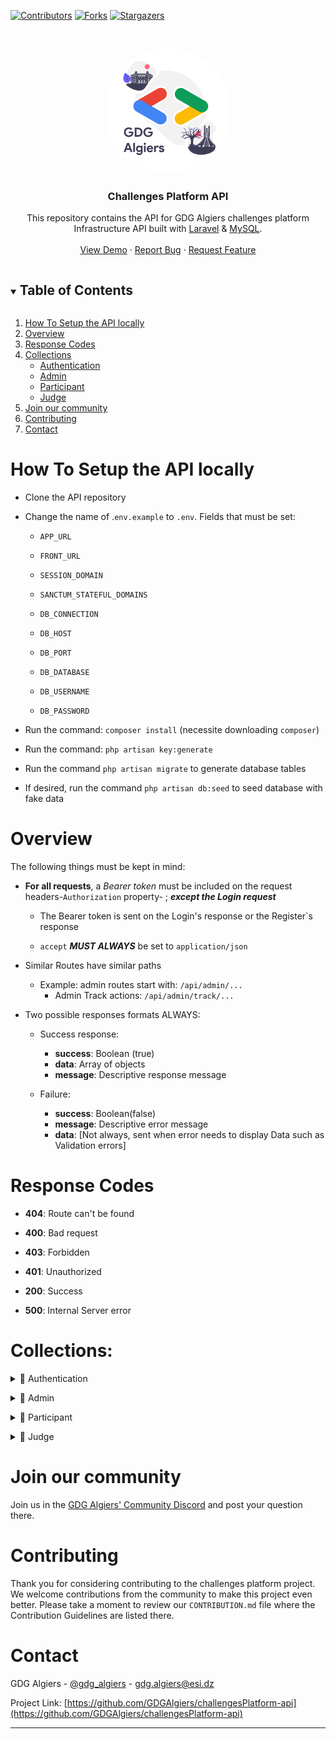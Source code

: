 [![Contributors][contributors-shield]][contributors-url]
[![Forks][forks-shield]][forks-url]
[![Stargazers][stars-shield]][stars-url]

<!-- PROJECT LOGO -->
<br />
<p align="center">
   <a href="https://github.com/GDGAlgiers/challengesPlatform-api"><img src="images/gdg.png" height="auto" width="200" style="border-radius:50%"></a>
  <h3 align="center">Challenges Platform API</h3>
  <p align="center">
This repository contains the API for GDG Algiers challenges platform Infrastructure API built with <a href="https://laravel.com/">Laravel</a> & <a href="https://www.mysql.com/">MySQL</a>.
    <br />
    <br />
    <a href="https://github.com/GDGAlgiers/challengesPlatform-api">View Demo</a>
    ·
    <a href="https://github.com/GDGAlgiers/challengesPlatform-api/issues">Report Bug</a>
    ·
    <a href="https://github.com/GDGAlgiers/challengesPlatform-api/issues">Request Feature</a>
  </p>

<!-- TABLE OF CONTENTS -->
<details open="open">
  <summary><h2 style="display: inline-block">Table of Contents</h2></summary>
  <ol>
    <li><a href="#setup">How To Setup the API locally<a></li>
    <li><a href="#overview">Overview</a></li>
    <li><a href="#response-codes">Response Codes</a></li>
    <li>
      <a href="#collections">Collections</a>
      <ul>
        <li><a href="#collections">Authentication</a></li>
        <li><a href="#admin">Admin</a></li>
        <li><a href="#participant">Participant</a></li>
        <li><a href="#judge">Judge</a></li>
      </ul>
    </li>
    <li><a href="#join-our-community">Join our community</a></li>
    <li><a href="#contributing">Contributing</a></li>
    <li><a href="#contact">Contact</a></li>
  </ol>
</details>

<a name="setup"></a>

# How To Setup the API locally

- Clone the API repository
- Change the name of .`env.example` to `.env`. Fields that must be set:
    
    - `APP_URL`

    - `FRONT_URL`
        
    - `SESSION_DOMAIN`
        
    - `SANCTUM_STATEFUL_DOMAINS`
        
    - `DB_CONNECTION`
        
    - `DB_HOST`
        
    - `DB_PORT`
        
    - `DB_DATABASE`
        
    - `DB_USERNAME`
        
    - `DB_PASSWORD`
        
- Run the command: `composer install` (necessite downloading `composer`)
    
- Run the command: `php artisan key:generate`
    
- Run the command `php artisan migrate` to generate database tables
    
- If desired, run the command `php artisan db:seed` to seed database with fake data
    

<a name="overview"></a>

# Overview

The following things must be kept in mind:

- **For all requests**, a _Bearer token_ must be included on the request headers-`Authorization` property- ; _**except the Login request**_
    
    - The Bearer token is sent on the Login's response or the Register\`s response
        
    - `accept` _**MUST ALWAYS**_ be set to `application/json`
        
- Similar Routes have similar paths
    - Example: admin routes start with: `/api/admin/...`
        - Admin Track actions: `/api/admin/track/...`
- Two possible responses formats ALWAYS:
    
    - Success response:
        
        - **success**: Boolean (true)
        - **data**: Array of objects
        - **message**: Descriptive response message
    - Failure:
        - **success**: Boolean(false)
        - **message**: Descriptive error message
        - **data**: \[Not always, sent when error needs to display Data such as Validation errors\]

<a name="response-codes"></a>

# Response Codes

- **404**: Route can't be found
    
- **400**: Bad request
    
- **403**: Forbidden
    
- **401**: Unauthorized
    
- **200**: Success
    
- **500**: Internal Server error

<a name="collections"></a>

# Collections:

<a name="authentication"></a>
<details>

  <summary>📁 Authentication</summary>

  # 📁 Collection: Authentication 

## End-point: /api/login
**Accessibility**: Everyone non authenticated.

**Required Body infos:**

- full_name \[String\]
- password \[String, min:6 chars\]
    

**Response**: Authenticated user, with associated Token

> The Associated Token must be sent as Bearer token on the headers on each request requires the user to be authenticated
### Method: POST
>```
>/api/login
>```
### Headers

|Content-Type|Value|
|---|---|
|accept|application/json|


### Body (**raw**)

```json
{
    "email": "admin1@admin.com",
    "password": "123456"
}
```

### 🔑 Authentication bearer

|Param|value|Type|
|---|---|---|
|token|1|AJv5hlt1o4Uvlt7k6aH2NBjqbKJAMgTCTvnJQd4M|string|


### Response: 200
```json
{
    "success": true,
    "data": {
        "user": {
            "id": 1,
            "full_name": "admin1",
            "email": "admin1@admin.com",
            "role": "administrator"
        },
        "token": "1|lYmuqy5Rwj9FhGjkRA2mnUrI6Zlh9pseRl9JPBhs"
    },
    "message": "Login succesfull"
}
```


⁃ ⁃ ⁃ ⁃ ⁃ ⁃ ⁃ ⁃ ⁃ ⁃ ⁃ ⁃ ⁃ ⁃ ⁃ ⁃ ⁃ ⁃ ⁃ ⁃ ⁃ ⁃ ⁃ ⁃ ⁃ ⁃ ⁃ ⁃ ⁃ ⁃ ⁃ ⁃ ⁃ ⁃ ⁃ ⁃ ⁃ ⁃ ⁃ ⁃ ⁃ ⁃ ⁃ ⁃ ⁃ ⁃ ⁃

## End-point: /api/logout
**Accessibility**: Everyone authenticated.

**Required Body infos: Nothing**

**Response**: Success message
### Method: POST
>```
>/api/logout
>```
### Body (**raw**)

```json

```

### 🔑 Authentication bearer

|Param|value|Type|
|---|---|---|
|token|7|ehGLzss2EoFkpVBx8K3bzkxR29ITBroDGqlW4KQi|string|


### Response: undefined
```json

```


⁃ ⁃ ⁃ ⁃ ⁃ ⁃ ⁃ ⁃ ⁃ ⁃ ⁃ ⁃ ⁃ ⁃ ⁃ ⁃ ⁃ ⁃ ⁃ ⁃ ⁃ ⁃ ⁃ ⁃ ⁃ ⁃ ⁃ ⁃ ⁃ ⁃ ⁃ ⁃ ⁃ ⁃ ⁃ ⁃ ⁃ ⁃ ⁃ ⁃ ⁃ ⁃ ⁃ ⁃ ⁃ ⁃ ⁃
</details>

<a name="admin"></a>
<details>
  <summary>📁 Admin</summary>

  # 📁 Collection: Admin 


## End-point: /api/admin/user/create-participant
**Accessibility**: Admin

**Required Body infos:**

- full_name \[String\] \[this record is unique\]
    
- email \[String\] \[this record is unique\]
    
- password \[String, min:6 chars\]
- track \[String, track type\]
    

**Response**: Created user instance
### Method: POST
>```
>/api/admin/user/create-participant
>```
### Headers

|Content-Type|Value|
|---|---|
|Accept|application/json|


### Body (**raw**)

```json
{
    "full_name": "new participant",
    "password" : "123456",
    "track": "Placeat."
}
```

### 🔑 Authentication bearer

|Param|value|Type|
|---|---|---|
|token|1|tqI2q0SblbvlSTIyGwRG53jYYIFrigJzvfotXrLRd049ddf5|string|


### Response: 200
```json
{
    "success": true,
    "data": {
        "id": 2,
        "full_name": "new participant",
        "points": 0,
        "role": "participant",
        "email_verified": false,
        "track": "Placeat.",
        "submissions": []
    },
    "message": "Participant was succefully created!"
}
```


⁃ ⁃ ⁃ ⁃ ⁃ ⁃ ⁃ ⁃ ⁃ ⁃ ⁃ ⁃ ⁃ ⁃ ⁃ ⁃ ⁃ ⁃ ⁃ ⁃ ⁃ ⁃ ⁃ ⁃ ⁃ ⁃ ⁃ ⁃ ⁃ ⁃ ⁃ ⁃ ⁃ ⁃ ⁃ ⁃ ⁃ ⁃ ⁃ ⁃ ⁃ ⁃ ⁃ ⁃ ⁃ ⁃ ⁃

## End-point: /api/admin/user/create-judge
**Accessibility**: Admin

**Required Body infos:**

- full_name \[String\] \[this record is unique\]
    
- email \[String\] \[this record is unique\]
    
- password \[String, min:6 chars\]
- track \[String, track type\]
    

**Response**: Created user instance
### Method: POST
>```
>/api/admin/user/create-judge
>```
### Headers

|Content-Type|Value|
|---|---|
|Accept|Application/json|


### Body (**raw**)

```json
{
    "full_name" : "new judge",
    "password" : "123456",
    "track": "Placeat."
}
```

### 🔑 Authentication bearer

|Param|value|Type|
|---|---|---|
|token|1|tqI2q0SblbvlSTIyGwRG53jYYIFrigJzvfotXrLRd049ddf5|string|


### Response: 200
```json
{
    "success": true,
    "data": {
        "id": 3,
        "full_name": "new judge",
        "role": "judge",
        "track": "Placeat."
    },
    "message": "Succefully registred the judge!"
}
```


⁃ ⁃ ⁃ ⁃ ⁃ ⁃ ⁃ ⁃ ⁃ ⁃ ⁃ ⁃ ⁃ ⁃ ⁃ ⁃ ⁃ ⁃ ⁃ ⁃ ⁃ ⁃ ⁃ ⁃ ⁃ ⁃ ⁃ ⁃ ⁃ ⁃ ⁃ ⁃ ⁃ ⁃ ⁃ ⁃ ⁃ ⁃ ⁃ ⁃ ⁃ ⁃ ⁃ ⁃ ⁃ ⁃ ⁃

## End-point: /api/admin/user/2/delete
**Accessibility**: Admin

**Required Body infos: user ID on the route (/admin/user/{ID}/delete)**

**Response**: Successfull message
### Method: DELETE
>```
>/api/admin/user/2/delete
>```
### Headers

|Content-Type|Value|
|---|---|
|Accept|application/json|


### 🔑 Authentication bearer

|Param|value|Type|
|---|---|---|
|token|1|tqI2q0SblbvlSTIyGwRG53jYYIFrigJzvfotXrLRd049ddf5|string|


### Response: 200
```json
{
    "success": true,
    "data": [],
    "message": "The user was succefully deleted!"
}
```


⁃ ⁃ ⁃ ⁃ ⁃ ⁃ ⁃ ⁃ ⁃ ⁃ ⁃ ⁃ ⁃ ⁃ ⁃ ⁃ ⁃ ⁃ ⁃ ⁃ ⁃ ⁃ ⁃ ⁃ ⁃ ⁃ ⁃ ⁃ ⁃ ⁃ ⁃ ⁃ ⁃ ⁃ ⁃ ⁃ ⁃ ⁃ ⁃ ⁃ ⁃ ⁃ ⁃ ⁃ ⁃ ⁃ ⁃

## End-point: /api/admin/user/
**Accessibility**: Admin

**Required Body infos: /**

**Response**: Users instances Array

> The response is sent as paginated format(10 records per request)
> 
> the link to call the next instances is found on the response object, property: `next_page_url`
> 
> The link to call the previous instances is found on the response object, property: `prev_page_url`
### Method: GET
>```
>/api/admin/user/
>```
### 🔑 Authentication bearer

|Param|value|Type|
|---|---|---|
|token|1|tqI2q0SblbvlSTIyGwRG53jYYIFrigJzvfotXrLRd049ddf5|string|


### Response: 200
```json
{
    "success": true,
    "data": [
        {
            "id": 1,
            "full_name": "admin",
            "role": "admin",
            "track": null,
            "points": null
        },
        {
            "id": 3,
            "full_name": "new judge",
            "role": "judge",
            "track": {
                "id": 1,
                "type": "Placeat.",
                "description": "Odit recusandae et.",
                "is_locked": 1,
                "created_at": "2023-10-17T19:53:00.000000Z",
                "updated_at": "2023-10-17T19:53:00.000000Z"
            },
            "points": null
        }
    ],
    "message": "Successfully retrieved all the users!"
}
```


⁃ ⁃ ⁃ ⁃ ⁃ ⁃ ⁃ ⁃ ⁃ ⁃ ⁃ ⁃ ⁃ ⁃ ⁃ ⁃ ⁃ ⁃ ⁃ ⁃ ⁃ ⁃ ⁃ ⁃ ⁃ ⁃ ⁃ ⁃ ⁃ ⁃ ⁃ ⁃ ⁃ ⁃ ⁃ ⁃ ⁃ ⁃ ⁃ ⁃ ⁃ ⁃ ⁃ ⁃ ⁃ ⁃ ⁃

## End-point: /api/admin/track
**Accessibility**: Admin

**Required Body infos: NONE**

**Response**: Array of Track objects
### Method: GET
>```
>/api/admin/track
>```
### 🔑 Authentication bearer

|Param|value|Type|
|---|---|---|
|token|7|ehGLzss2EoFkpVBx8K3bzkxR29ITBroDGqlW4KQi|string|


### Response: 200
```json
{
    "success": true,
    "data": [
        {
            "id": 1,
            "type": "web",
            "description": "trackWEB",
            "number_of_challenges": 11
        },
        {
            "id": 2,
            "type": "ai",
            "description": "trackAI",
            "number_of_challenges": 4
        },
        {
            "id": 3,
            "type": "mobile",
            "description": "trackMOBILE",
            "number_of_challenges": 7
        },
        {
            "id": 4,
            "type": "cyberSecurity",
            "description": "trackSEC",
            "number_of_challenges": 3
        },
        {
            "id": 5,
            "type": "others",
            "description": "trackOTHERS",
            "number_of_challenges": 6
        }
    ],
    "message": "Tracks were succefully restored"
}
```


⁃ ⁃ ⁃ ⁃ ⁃ ⁃ ⁃ ⁃ ⁃ ⁃ ⁃ ⁃ ⁃ ⁃ ⁃ ⁃ ⁃ ⁃ ⁃ ⁃ ⁃ ⁃ ⁃ ⁃ ⁃ ⁃ ⁃ ⁃ ⁃ ⁃ ⁃ ⁃ ⁃ ⁃ ⁃ ⁃ ⁃ ⁃ ⁃ ⁃ ⁃ ⁃ ⁃ ⁃ ⁃ ⁃ ⁃

## End-point: /api/admin/track/create
**Accessibility**: Admin

**Required Body infos:**

- type \[String\] \[this record is unique\]
- description \[String\]
    

**Response**: Created Track instance
### Method: POST
>```
>/api/admin/track/create
>```
### Body (**raw**)

```json
{
    "type" : "Blockchain",
    "description": "Description about Blockchain Track"
}
```

### 🔑 Authentication bearer

|Param|value|Type|
|---|---|---|
|token|7|ehGLzss2EoFkpVBx8K3bzkxR29ITBroDGqlW4KQi|string|


### Response: 200
```json
{
    "success": false,
    "message": {
        "id": 7,
        "type": "Blockchain",
        "description": "Description about Blockchain Track",
        "number_of_challenges": 0,
        "is_locked": true
    },
    "data": "Track was succefully created!"
}
```


⁃ ⁃ ⁃ ⁃ ⁃ ⁃ ⁃ ⁃ ⁃ ⁃ ⁃ ⁃ ⁃ ⁃ ⁃ ⁃ ⁃ ⁃ ⁃ ⁃ ⁃ ⁃ ⁃ ⁃ ⁃ ⁃ ⁃ ⁃ ⁃ ⁃ ⁃ ⁃ ⁃ ⁃ ⁃ ⁃ ⁃ ⁃ ⁃ ⁃ ⁃ ⁃ ⁃ ⁃ ⁃ ⁃ ⁃

## End-point: /api/admin/track/lock-all
**Accessibility**: Admin

**Required Body infos: NONE**

**Response**: Successfull message
### Method: POST
>```
>/api/admin/track/lock-all
>```
### 🔑 Authentication bearer

|Param|value|Type|
|---|---|---|
|token|7|ehGLzss2EoFkpVBx8K3bzkxR29ITBroDGqlW4KQi|string|


### Response: 200
```json
{
    "success": true,
    "data": [],
    "message": "Tracks were succefully locked"
}
```


⁃ ⁃ ⁃ ⁃ ⁃ ⁃ ⁃ ⁃ ⁃ ⁃ ⁃ ⁃ ⁃ ⁃ ⁃ ⁃ ⁃ ⁃ ⁃ ⁃ ⁃ ⁃ ⁃ ⁃ ⁃ ⁃ ⁃ ⁃ ⁃ ⁃ ⁃ ⁃ ⁃ ⁃ ⁃ ⁃ ⁃ ⁃ ⁃ ⁃ ⁃ ⁃ ⁃ ⁃ ⁃ ⁃ ⁃

## End-point: /api/admin/track/unlock-all
**Accessibility**: Admin

**Required Body infos: NONE**

**Response**: Successfull message
### Method: POST
>```
>/api/admin/track/unlock-all
>```
### 🔑 Authentication bearer

|Param|value|Type|
|---|---|---|
|token|7|ehGLzss2EoFkpVBx8K3bzkxR29ITBroDGqlW4KQi|string|


### Response: 200
```json
{
    "success": true,
    "data": [],
    "message": "Tracks were succefully unlocked"
}
```


⁃ ⁃ ⁃ ⁃ ⁃ ⁃ ⁃ ⁃ ⁃ ⁃ ⁃ ⁃ ⁃ ⁃ ⁃ ⁃ ⁃ ⁃ ⁃ ⁃ ⁃ ⁃ ⁃ ⁃ ⁃ ⁃ ⁃ ⁃ ⁃ ⁃ ⁃ ⁃ ⁃ ⁃ ⁃ ⁃ ⁃ ⁃ ⁃ ⁃ ⁃ ⁃ ⁃ ⁃ ⁃ ⁃ ⁃

## End-point: /api/admin/track/1/lock
**Accessibility**: Admin

**Required Body infos: Track id(on the route)**

**Response**: Successfull message
### Method: POST
>```
>/api/admin/track/1/lock
>```
### Headers

|Content-Type|Value|
|---|---|
|Accept|application/json|


### 🔑 Authentication bearer

|Param|value|Type|
|---|---|---|
|token|1|tqI2q0SblbvlSTIyGwRG53jYYIFrigJzvfotXrLRd049ddf5|string|


### Response: 200
```json
{
    "success": true,
    "data": [],
    "message": "Track was succefully locked"
}
```


⁃ ⁃ ⁃ ⁃ ⁃ ⁃ ⁃ ⁃ ⁃ ⁃ ⁃ ⁃ ⁃ ⁃ ⁃ ⁃ ⁃ ⁃ ⁃ ⁃ ⁃ ⁃ ⁃ ⁃ ⁃ ⁃ ⁃ ⁃ ⁃ ⁃ ⁃ ⁃ ⁃ ⁃ ⁃ ⁃ ⁃ ⁃ ⁃ ⁃ ⁃ ⁃ ⁃ ⁃ ⁃ ⁃ ⁃

## End-point: /api/admin/track/1/unlock
**Accessibility**: Admin

**Required Body infos: ID(on the route)**

**Response**: Successfull message
### Method: POST
>```
>/api/admin/track/1/unlock
>```
### Headers

|Content-Type|Value|
|---|---|
|Accept|application/json|


### 🔑 Authentication bearer

|Param|value|Type|
|---|---|---|
|token|1|tqI2q0SblbvlSTIyGwRG53jYYIFrigJzvfotXrLRd049ddf5|string|


### Response: 200
```json
{
    "success": true,
    "data": [],
    "message": "Track was succefully unlocked"
}
```


⁃ ⁃ ⁃ ⁃ ⁃ ⁃ ⁃ ⁃ ⁃ ⁃ ⁃ ⁃ ⁃ ⁃ ⁃ ⁃ ⁃ ⁃ ⁃ ⁃ ⁃ ⁃ ⁃ ⁃ ⁃ ⁃ ⁃ ⁃ ⁃ ⁃ ⁃ ⁃ ⁃ ⁃ ⁃ ⁃ ⁃ ⁃ ⁃ ⁃ ⁃ ⁃ ⁃ ⁃ ⁃ ⁃ ⁃

## End-point: /api/admin/track/1/delete
**Accessibility**: Admin

**Required Body infos: ID(on the route)**

**Response**: Successfull message
### Method: DELETE
>```
>/api/admin/track/1/delete
>```
### Headers

|Content-Type|Value|
|---|---|
|Accept|application/json|


### 🔑 Authentication bearer

|Param|value|Type|
|---|---|---|
|token|1|tqI2q0SblbvlSTIyGwRG53jYYIFrigJzvfotXrLRd049ddf5|string|


### Response: 200
```json
{
    "success": true,
    "data": [],
    "message": "Track was succefully deleted!"
}
```


⁃ ⁃ ⁃ ⁃ ⁃ ⁃ ⁃ ⁃ ⁃ ⁃ ⁃ ⁃ ⁃ ⁃ ⁃ ⁃ ⁃ ⁃ ⁃ ⁃ ⁃ ⁃ ⁃ ⁃ ⁃ ⁃ ⁃ ⁃ ⁃ ⁃ ⁃ ⁃ ⁃ ⁃ ⁃ ⁃ ⁃ ⁃ ⁃ ⁃ ⁃ ⁃ ⁃ ⁃ ⁃ ⁃ ⁃

## End-point: /api/admin/track/1/update
**Accessibility**: Admin

**Required Body infos: ID(on the route)**

**Response**: Updated Track instance

> If there's a validation error, a response contains necessary information will be returned
### Method: PUT
>```
>/api/admin/track/1/update
>```
### Body (**raw**)

```json
{
    "description": "Updated web description"
}
```

### 🔑 Authentication bearer

|Param|value|Type|
|---|---|---|
|token|11|py83j4mRyqKoFO4rjZcd2QbVwRDOuGGhBlUbWLWy|string|


### Response: 200
```json
{
    "success": true,
    "data": {
        "id": 1,
        "type": "web",
        "description": "Updated web description",
        "number_of_challenges": 9,
        "is_locked": 1
    },
    "message": "Successfully updated the track!"
}
```


⁃ ⁃ ⁃ ⁃ ⁃ ⁃ ⁃ ⁃ ⁃ ⁃ ⁃ ⁃ ⁃ ⁃ ⁃ ⁃ ⁃ ⁃ ⁃ ⁃ ⁃ ⁃ ⁃ ⁃ ⁃ ⁃ ⁃ ⁃ ⁃ ⁃ ⁃ ⁃ ⁃ ⁃ ⁃ ⁃ ⁃ ⁃ ⁃ ⁃ ⁃ ⁃ ⁃ ⁃ ⁃ ⁃ ⁃

## End-point: /api/admin/challenge
**Accessibility**: Admin

**Required Body infos: NONE**

**Response**: Challenges array instances
### Method: GET
>```
>/api/admin/challenge
>```
### 🔑 Authentication bearer

|Param|value|Type|
|---|---|---|
|token|1|LyrmV0uSviQ7dJwRR7hvBUVifkMlvyAJLDmQdfXb|string|


### Response: 200
```json
{
    "success": true,
    "data": [
        {
            "id": 1,
            "track": "web",
            "name": "challenge1",
            "difficulty": "easy",
            "description": "description1",
            "points": 20,
            "attachment": null,
            "external_resource": null,
            "max_tries": 2,
            "requires_judge": 0,
            "is_locked": 0
        },
        {
            "id": 2,
            "track": "mobile",
            "name": "challenge2",
            "difficulty": "easy",
            "description": "description2",
            "points": 40,
            "attachment": null,
            "external_resource": null,
            "max_tries": 2,
            "requires_judge": 0,
            "is_locked": 0
        },
        {
            "id": 3,
            "track": "web",
            "name": "challenge3",
            "difficulty": "easy",
            "description": "description3",
            "points": 60,
            "attachment": null,
            "external_resource": null,
            "max_tries": 2,
            "requires_judge": 0,
            "is_locked": 0
        },
        {
            "id": 4,
            "track": "others",
            "name": "challenge4",
            "difficulty": "easy",
            "description": "description4",
            "points": 80,
            "attachment": null,
            "external_resource": null,
            "max_tries": 2,
            "requires_judge": 0,
            "is_locked": 0
        },
        {
            "id": 5,
            "track": "web",
            "name": "challenge5",
            "difficulty": "easy",
            "description": "description5",
            "points": 100,
            "attachment": null,
            "external_resource": null,
            "max_tries": 2,
            "requires_judge": 0,
            "is_locked": 0
        },
        {
            "id": 6,
            "track": "cyberSecurity",
            "name": "challenge6",
            "difficulty": "easy",
            "description": "description6",
            "points": 120,
            "attachment": null,
            "external_resource": null,
            "max_tries": 2,
            "requires_judge": 0,
            "is_locked": 0
        },
        {
            "id": 7,
            "track": "web",
            "name": "challenge7",
            "difficulty": "easy",
            "description": "description7",
            "points": 140,
            "attachment": null,
            "external_resource": null,
            "max_tries": 2,
            "requires_judge": 0,
            "is_locked": 0
        },
        {
            "id": 8,
            "track": "ai",
            "name": "challenge8",
            "difficulty": "easy",
            "description": "description8",
            "points": 160,
            "attachment": null,
            "external_resource": null,
            "max_tries": 2,
            "requires_judge": 0,
            "is_locked": 0
        },
        {
            "id": 9,
            "track": "cyberSecurity",
            "name": "challenge9",
            "difficulty": "easy",
            "description": "description9",
            "points": 180,
            "attachment": null,
            "external_resource": null,
            "max_tries": 2,
            "requires_judge": 0,
            "is_locked": 0
        },
        {
            "id": 10,
            "track": "mobile",
            "name": "challenge10",
            "difficulty": "easy",
            "description": "description10",
            "points": 200,
            "attachment": null,
            "external_resource": null,
            "max_tries": 2,
            "requires_judge": 0,
            "is_locked": 0
        },
        {
            "id": 11,
            "track": "others",
            "name": "challenge11",
            "difficulty": "easy",
            "description": "description11",
            "points": 220,
            "attachment": null,
            "external_resource": null,
            "max_tries": 2,
            "requires_judge": 0,
            "is_locked": 0
        },
        {
            "id": 12,
            "track": "ai",
            "name": "challenge12",
            "difficulty": "easy",
            "description": "description12",
            "points": 240,
            "attachment": null,
            "external_resource": null,
            "max_tries": 2,
            "requires_judge": 0,
            "is_locked": 0
        },
        {
            "id": 13,
            "track": "others",
            "name": "challenge13",
            "difficulty": "easy",
            "description": "description13",
            "points": 260,
            "attachment": null,
            "external_resource": null,
            "max_tries": 2,
            "requires_judge": 0,
            "is_locked": 0
        },
        {
            "id": 14,
            "track": "cyberSecurity",
            "name": "challenge14",
            "difficulty": "easy",
            "description": "description14",
            "points": 280,
            "attachment": null,
            "external_resource": null,
            "max_tries": 2,
            "requires_judge": 0,
            "is_locked": 0
        },
        {
            "id": 15,
            "track": "others",
            "name": "challenge15",
            "difficulty": "easy",
            "description": "description15",
            "points": 300,
            "attachment": null,
            "external_resource": null,
            "max_tries": 2,
            "requires_judge": 0,
            "is_locked": 0
        },
        {
            "id": 16,
            "track": "cyberSecurity",
            "name": "challenge16",
            "difficulty": "easy",
            "description": "description16",
            "points": 320,
            "attachment": null,
            "external_resource": null,
            "max_tries": 2,
            "requires_judge": 0,
            "is_locked": 0
        },
        {
            "id": 17,
            "track": "ai",
            "name": "challenge17",
            "difficulty": "easy",
            "description": "description17",
            "points": 340,
            "attachment": null,
            "external_resource": null,
            "max_tries": 2,
            "requires_judge": 0,
            "is_locked": 0
        },
        {
            "id": 18,
            "track": "web",
            "name": "challenge18",
            "difficulty": "easy",
            "description": "description18",
            "points": 360,
            "attachment": null,
            "external_resource": null,
            "max_tries": 2,
            "requires_judge": 0,
            "is_locked": 0
        },
        {
            "id": 19,
            "track": "mobile",
            "name": "challenge19",
            "difficulty": "easy",
            "description": "description19",
            "points": 380,
            "attachment": null,
            "external_resource": null,
            "max_tries": 2,
            "requires_judge": 0,
            "is_locked": 0
        },
        {
            "id": 20,
            "track": "cyberSecurity",
            "name": "challenge20",
            "difficulty": "easy",
            "description": "description20",
            "points": 400,
            "attachment": null,
            "external_resource": null,
            "max_tries": 2,
            "requires_judge": 0,
            "is_locked": 0
        },
        {
            "id": 21,
            "track": "ai",
            "name": "challenge21",
            "difficulty": "easy",
            "description": "description21",
            "points": 420,
            "attachment": null,
            "external_resource": null,
            "max_tries": 2,
            "requires_judge": 0,
            "is_locked": 0
        },
        {
            "id": 22,
            "track": "ai",
            "name": "challenge22",
            "difficulty": "easy",
            "description": "description22",
            "points": 440,
            "attachment": null,
            "external_resource": null,
            "max_tries": 2,
            "requires_judge": 0,
            "is_locked": 0
        },
        {
            "id": 23,
            "track": "web",
            "name": "challenge23",
            "difficulty": "easy",
            "description": "description23",
            "points": 460,
            "attachment": null,
            "external_resource": null,
            "max_tries": 2,
            "requires_judge": 0,
            "is_locked": 0
        },
        {
            "id": 24,
            "track": "cyberSecurity",
            "name": "challenge24",
            "difficulty": "easy",
            "description": "description24",
            "points": 480,
            "attachment": null,
            "external_resource": null,
            "max_tries": 2,
            "requires_judge": 0,
            "is_locked": 0
        },
        {
            "id": 25,
            "track": "web",
            "name": "challenge25",
            "difficulty": "easy",
            "description": "description25",
            "points": 500,
            "attachment": null,
            "external_resource": null,
            "max_tries": 2,
            "requires_judge": 0,
            "is_locked": 0
        },
        {
            "id": 26,
            "track": "others",
            "name": "challenge26",
            "difficulty": "easy",
            "description": "description26",
            "points": 520,
            "attachment": null,
            "external_resource": null,
            "max_tries": 2,
            "requires_judge": 0,
            "is_locked": 0
        },
        {
            "id": 27,
            "track": "ai",
            "name": "challenge27",
            "difficulty": "easy",
            "description": "description27",
            "points": 540,
            "attachment": null,
            "external_resource": null,
            "max_tries": 2,
            "requires_judge": 0,
            "is_locked": 0
        },
        {
            "id": 28,
            "track": "web",
            "name": "challenge28",
            "difficulty": "easy",
            "description": "description28",
            "points": 560,
            "attachment": null,
            "external_resource": null,
            "max_tries": 2,
            "requires_judge": 0,
            "is_locked": 0
        },
        {
            "id": 29,
            "track": "mobile",
            "name": "challenge29",
            "difficulty": "easy",
            "description": "description29",
            "points": 580,
            "attachment": null,
            "external_resource": null,
            "max_tries": 2,
            "requires_judge": 0,
            "is_locked": 0
        },
        {
            "id": 30,
            "track": "others",
            "name": "challenge30",
            "difficulty": "easy",
            "description": "description30",
            "points": 600,
            "attachment": null,
            "external_resource": null,
            "max_tries": 2,
            "requires_judge": 0,
            "is_locked": 0
        },
        {
            "id": 31,
            "track": "mobile",
            "name": "challenge31",
            "difficulty": "easy",
            "description": "description31",
            "points": 250,
            "attachment": null,
            "external_resource": "https://devfest22.gdgalgiers.com",
            "max_tries": 2,
            "requires_judge": 1,
            "is_locked": 0
        }
    ],
    "message": "Succefully retrieved all the challenges!"
}
```


⁃ ⁃ ⁃ ⁃ ⁃ ⁃ ⁃ ⁃ ⁃ ⁃ ⁃ ⁃ ⁃ ⁃ ⁃ ⁃ ⁃ ⁃ ⁃ ⁃ ⁃ ⁃ ⁃ ⁃ ⁃ ⁃ ⁃ ⁃ ⁃ ⁃ ⁃ ⁃ ⁃ ⁃ ⁃ ⁃ ⁃ ⁃ ⁃ ⁃ ⁃ ⁃ ⁃ ⁃ ⁃ ⁃ ⁃

## End-point: /api/admin/challenge/create
**Accessibility**: Admin

**Required Body infos:**

- track: \[String\]
- name: \[String\]
- difficulty: \[String\] \[easy | medium | hard\]
- description: \[String\]
- max_tries: \[Integer\]
- requires_judge: \[Bool\]
- points: \[Float\]
- solution: \[String\]
- external_resource \[String\] // not required
- attachment: \[File\] // not required
    

> solution is required if requires_judge is sent as false

**Response**: new created challenge instance
### Method: POST
>```
>/api/admin/challenge/create
>```
### Body (**raw**)

```json
{
  "track": "web",
  "name": "challenge name",
  "difficulty": "medium",
  "description": "challenge description",
  "max_tries": 3,
  "requires_judge": true,
  "points": 100
}
```

### 🔑 Authentication bearer

|Param|value|Type|
|---|---|---|
|token|12|RgBjGmpt49lEK9ruPFzOvvEH1BWc7Z33DoMRkJP8|string|


### Response: 200
```json
{
    "success": true,
    "data": {
        "id": 34,
        "track": "web",
        "name": "challenge name",
        "difficulty": "medium",
        "description": "challenge description",
        "points": 100,
        "attachment": null,
        "external_resource": null,
        "max_tries": 3,
        "requires_judge": true,
        "is_locked": false
    },
    "message": "The challenge was succefully added!"
}
```


⁃ ⁃ ⁃ ⁃ ⁃ ⁃ ⁃ ⁃ ⁃ ⁃ ⁃ ⁃ ⁃ ⁃ ⁃ ⁃ ⁃ ⁃ ⁃ ⁃ ⁃ ⁃ ⁃ ⁃ ⁃ ⁃ ⁃ ⁃ ⁃ ⁃ ⁃ ⁃ ⁃ ⁃ ⁃ ⁃ ⁃ ⁃ ⁃ ⁃ ⁃ ⁃ ⁃ ⁃ ⁃ ⁃ ⁃

## End-point: /api/admin/challenge/32/update
**Accessibility**: Admin

**Required Body infos:**

- name: \[String\]
- difficulty: \[String\] \[easy | medium | hard\]
- description: \[String\]
- max_tries: \[Integer\]
- points: \[Float\]
- attachment: \[File\] // not required
- solution // not required
- external_resource \[String\] // not required
    

**Response: updated challenge instance**
### Method: PUT
>```
>/api/admin/challenge/update/32?name=updated name&difficulty=hard&description=Updated descriptions&max_tries=5&points=320.2&attachment=
>```
### Query Params

|Param|value|
|---|---|
|name|updated name|
|difficulty|hard|
|description|Updated descriptions|
|max_tries|5|
|points|320.2|
|attachment||


### 🔑 Authentication bearer

|Param|value|Type|
|---|---|---|
|token|7|ehGLzss2EoFkpVBx8K3bzkxR29ITBroDGqlW4KQi|string|


### Response: 200
```json
{
    "success": true,
    "data": {
        "id": 32,
        "track": "others",
        "name": "updated name",
        "difficulty": "hard",
        "description": "Updated descriptions",
        "points": "320.2",
        "attachment": null,
        "max_tries": "5",
        "requires_judge": 1,
        "solution": null
    },
    "message": "The challenge was succefully updated!"
}
```


⁃ ⁃ ⁃ ⁃ ⁃ ⁃ ⁃ ⁃ ⁃ ⁃ ⁃ ⁃ ⁃ ⁃ ⁃ ⁃ ⁃ ⁃ ⁃ ⁃ ⁃ ⁃ ⁃ ⁃ ⁃ ⁃ ⁃ ⁃ ⁃ ⁃ ⁃ ⁃ ⁃ ⁃ ⁃ ⁃ ⁃ ⁃ ⁃ ⁃ ⁃ ⁃ ⁃ ⁃ ⁃ ⁃ ⁃

## End-point: /api/admin/challenge/32/delete
**Accessibility**: Admin

**Required Body infos: ID(one the route)**

**Response**: Successfull message
### Method: DELETE
>```
>/api/admin/challenge/delete/32
>```
### 🔑 Authentication bearer

|Param|value|Type|
|---|---|---|
|token|7|ehGLzss2EoFkpVBx8K3bzkxR29ITBroDGqlW4KQi|string|


### Response: 200
```json
{
    "success": true,
    "data": [],
    "message": "The challenge was succefully deleted!"
}
```


⁃ ⁃ ⁃ ⁃ ⁃ ⁃ ⁃ ⁃ ⁃ ⁃ ⁃ ⁃ ⁃ ⁃ ⁃ ⁃ ⁃ ⁃ ⁃ ⁃ ⁃ ⁃ ⁃ ⁃ ⁃ ⁃ ⁃ ⁃ ⁃ ⁃ ⁃ ⁃ ⁃ ⁃ ⁃ ⁃ ⁃ ⁃ ⁃ ⁃ ⁃ ⁃ ⁃ ⁃ ⁃ ⁃ ⁃

## End-point: /api/admin/challenge/1/lock
**Accessibility**: Admin

**Required Body infos: ID(one the route)**

**Response**: Successfull message
### Method: POST
>```
>/api/admin/challenge/lock/1
>```
### 🔑 Authentication bearer

|Param|value|Type|
|---|---|---|
|token|1|GTh3cJ9tBnaAdnrQnfYqTqEmFbNy7GAmz7QYdXym|string|


### Response: 200
```json
{
    "success": false,
    "message": "Challenge Succefully locked!"
}
```


⁃ ⁃ ⁃ ⁃ ⁃ ⁃ ⁃ ⁃ ⁃ ⁃ ⁃ ⁃ ⁃ ⁃ ⁃ ⁃ ⁃ ⁃ ⁃ ⁃ ⁃ ⁃ ⁃ ⁃ ⁃ ⁃ ⁃ ⁃ ⁃ ⁃ ⁃ ⁃ ⁃ ⁃ ⁃ ⁃ ⁃ ⁃ ⁃ ⁃ ⁃ ⁃ ⁃ ⁃ ⁃ ⁃ ⁃

## End-point: /api/admin/challenge/1/unlock
**Accessibility**: Admin

**Required Body infos: ID(one the route)**

**Response**: Successfull message
### Method: POST
>```
>/api/admin/challenge/unlock/1
>```
### 🔑 Authentication bearer

|Param|value|Type|
|---|---|---|
|token|1|GTh3cJ9tBnaAdnrQnfYqTqEmFbNy7GAmz7QYdXym|string|


### Response: 200
```json
{
    "success": true,
    "data": [],
    "message": "Challenge Succefully unlocked!"
}
```


⁃ ⁃ ⁃ ⁃ ⁃ ⁃ ⁃ ⁃ ⁃ ⁃ ⁃ ⁃ ⁃ ⁃ ⁃ ⁃ ⁃ ⁃ ⁃ ⁃ ⁃ ⁃ ⁃ ⁃ ⁃ ⁃ ⁃ ⁃ ⁃ ⁃ ⁃ ⁃ ⁃ ⁃ ⁃ ⁃ ⁃ ⁃ ⁃ ⁃ ⁃ ⁃ ⁃ ⁃ ⁃ ⁃ ⁃

## End-point: /api/admin/stats
**Accessibility**: Admin

**Required Body infos: /**

**Response**: statistics instance

> Concerning tracks stats, for each track created, the number of related participants will be returned
### Method: GET
>```
>/api/admin/stats
>```
### 🔑 Authentication bearer

|Param|value|Type|
|---|---|---|
|token|11|py83j4mRyqKoFO4rjZcd2QbVwRDOuGGhBlUbWLWy|string|


### Response: 200
```json
{
    "success": true,
    "data": {
        "total_challenges": 33,
        "tracks_stats": {
            "total_tracks": 5,
            "web": 6,
            "ai": 8,
            "mobile": 5,
            "cyberSecurity": 1,
            "others": 7
        },
        "total_submissions": 4
    },
    "message": "Successfully retrieved statistics"
}
```


⁃ ⁃ ⁃ ⁃ ⁃ ⁃ ⁃ ⁃ ⁃ ⁃ ⁃ ⁃ ⁃ ⁃ ⁃ ⁃ ⁃ ⁃ ⁃ ⁃ ⁃ ⁃ ⁃ ⁃ ⁃ ⁃ ⁃ ⁃ ⁃ ⁃ ⁃ ⁃ ⁃ ⁃ ⁃ ⁃ ⁃ ⁃ ⁃ ⁃ ⁃ ⁃ ⁃ ⁃ ⁃ ⁃ ⁃
</details>

<a name="participant"></a>
<details>
  <summary>📁 Participant</summary>

  # 📁 Collection: Participant 


## End-point: /api/participant/track
**Accessibility**: Participant

**Required Body infos: NONE**

**Response**: Tracks array instance
### Method: GET
>```
>/api/participant/track
>```
### 🔑 Authentication bearer

|Param|value|Type|
|---|---|---|
|token|8|AaKciDQ1jRSAVEMgqYIBnAqr5S3OvKqDYDhXsasj|string|


### Response: 200
```json
{
    "success": true,
    "data": [
        {
            "id": 1,
            "type": "web",
            "description": "trackWEB",
            "number_of_challenges": 11,
            "is_locked": 0
        },
        {
            "id": 2,
            "type": "ai",
            "description": "trackAI",
            "number_of_challenges": 4,
            "is_locked": 0
        },
        {
            "id": 3,
            "type": "mobile",
            "description": "trackMOBILE",
            "number_of_challenges": 7,
            "is_locked": 0
        },
        {
            "id": 4,
            "type": "cyberSecurity",
            "description": "trackSEC",
            "number_of_challenges": 3,
            "is_locked": 0
        }
    ],
    "message": "Tracks were succefully restored"
}
```


⁃ ⁃ ⁃ ⁃ ⁃ ⁃ ⁃ ⁃ ⁃ ⁃ ⁃ ⁃ ⁃ ⁃ ⁃ ⁃ ⁃ ⁃ ⁃ ⁃ ⁃ ⁃ ⁃ ⁃ ⁃ ⁃ ⁃ ⁃ ⁃ ⁃ ⁃ ⁃ ⁃ ⁃ ⁃ ⁃ ⁃ ⁃ ⁃ ⁃ ⁃ ⁃ ⁃ ⁃ ⁃ ⁃ ⁃

## End-point: /api/participant/track/1/challenges
**Accessibility**: Participant

**Required Body infos: Track ID(one the route)**

**Response**: Track challenges array instance
### Method: GET
>```
>/api/participant/track/1/challenges
>```
### 🔑 Authentication bearer

|Param|value|Type|
|---|---|---|
|token|8|AaKciDQ1jRSAVEMgqYIBnAqr5S3OvKqDYDhXsasj|string|


### Response: 200
```json
{
    "success": true,
    "data": [
        {
            "id": 2,
            "track": "web",
            "name": "challenge2",
            "difficulty": "easy",
            "description": "description2",
            "points": 40,
            "attachment": null,
            "max_tries": 2,
            "requires_judge": 0,
            "solution": null
        },
        {
            "id": 3,
            "track": "web",
            "name": "challenge3",
            "difficulty": "easy",
            "description": "description3",
            "points": 60,
            "attachment": null,
            "max_tries": 2,
            "requires_judge": 0,
            "solution": null
        },
        {
            "id": 7,
            "track": "web",
            "name": "challenge7",
            "difficulty": "easy",
            "description": "description7",
            "points": 140,
            "attachment": null,
            "max_tries": 2,
            "requires_judge": 0,
            "solution": null
        },
        {
            "id": 9,
            "track": "web",
            "name": "challenge9",
            "difficulty": "easy",
            "description": "description9",
            "points": 180,
            "attachment": null,
            "max_tries": 2,
            "requires_judge": 0,
            "solution": null
        },
        {
            "id": 13,
            "track": "web",
            "name": "challenge13",
            "difficulty": "easy",
            "description": "description13",
            "points": 260,
            "attachment": null,
            "max_tries": 2,
            "requires_judge": 0,
            "solution": null
        },
        {
            "id": 16,
            "track": "web",
            "name": "challenge16",
            "difficulty": "easy",
            "description": "description16",
            "points": 320,
            "attachment": null,
            "max_tries": 2,
            "requires_judge": 0,
            "solution": null
        },
        {
            "id": 20,
            "track": "web",
            "name": "challenge20",
            "difficulty": "easy",
            "description": "description20",
            "points": 400,
            "attachment": null,
            "max_tries": 2,
            "requires_judge": 0,
            "solution": null
        },
        {
            "id": 23,
            "track": "web",
            "name": "challenge23",
            "difficulty": "easy",
            "description": "description23",
            "points": 460,
            "attachment": null,
            "max_tries": 2,
            "requires_judge": 0,
            "solution": null
        },
        {
            "id": 25,
            "track": "web",
            "name": "challenge25",
            "difficulty": "easy",
            "description": "description25",
            "points": 500,
            "attachment": null,
            "max_tries": 2,
            "requires_judge": 0,
            "solution": null
        },
        {
            "id": 28,
            "track": "web",
            "name": "challenge28",
            "difficulty": "easy",
            "description": "description28",
            "points": 560,
            "attachment": null,
            "max_tries": 2,
            "requires_judge": 0,
            "solution": null
        },
        {
            "id": 31,
            "track": "web",
            "name": "challenge31",
            "difficulty": "easy",
            "description": "description31",
            "points": 250,
            "attachment": null,
            "max_tries": 2,
            "requires_judge": 1,
            "solution": null
        }
    ],
    "message": "Challenges were succefully retrieved!"
}
```


⁃ ⁃ ⁃ ⁃ ⁃ ⁃ ⁃ ⁃ ⁃ ⁃ ⁃ ⁃ ⁃ ⁃ ⁃ ⁃ ⁃ ⁃ ⁃ ⁃ ⁃ ⁃ ⁃ ⁃ ⁃ ⁃ ⁃ ⁃ ⁃ ⁃ ⁃ ⁃ ⁃ ⁃ ⁃ ⁃ ⁃ ⁃ ⁃ ⁃ ⁃ ⁃ ⁃ ⁃ ⁃ ⁃ ⁃

## End-point: /api/participant/challenge/14/submit
**Accessibility**: Participant

**NOTES**: the submission will be dropped in one of the following scenarios:

- The track's challenge is Locked.
- The challenge is already submitted and it's under judgment
- The participant exceeded possible number of submissions for the challenge
- The challenge doesn't belong to the track assigned to the participant
    

**Required Body infos:**

- If the challenge doesn't require judgment: **answer** \[String\]
- if the challenge requires judgment: **attachment** \[String\]
    

**Response**: Successfull message
### Method: POST
>```
>/api/participant/challenge/14/submit
>```
### Body (**raw**)

```json
{
    "answer": "YES"
}
```

### 🔑 Authentication bearer

|Param|value|Type|
|---|---|---|
|token|8|AaKciDQ1jRSAVEMgqYIBnAqr5S3OvKqDYDhXsasj|string|


### Response: 200
```json
{
    "success": true,
    "data": [],
    "message": "That's right! you've succefully solved this challenge"
}
```


⁃ ⁃ ⁃ ⁃ ⁃ ⁃ ⁃ ⁃ ⁃ ⁃ ⁃ ⁃ ⁃ ⁃ ⁃ ⁃ ⁃ ⁃ ⁃ ⁃ ⁃ ⁃ ⁃ ⁃ ⁃ ⁃ ⁃ ⁃ ⁃ ⁃ ⁃ ⁃ ⁃ ⁃ ⁃ ⁃ ⁃ ⁃ ⁃ ⁃ ⁃ ⁃ ⁃ ⁃ ⁃ ⁃ ⁃

## End-point: /api/participant/challenge/14/submissions
**Accessibility**: Participant

**Required Body infos: ID (on the route)**

**Response**: Submissions array instance
### Method: GET
>```
>/api/participant/challenge/14/submissions
>```
### 🔑 Authentication bearer

|Param|value|Type|
|---|---|---|
|token|8|AaKciDQ1jRSAVEMgqYIBnAqr5S3OvKqDYDhXsasj|string|


### Response: 200
```json
{
    "success": true,
    "data": [
        {
            "id": 4,
            "track": "cyberSecurity",
            "challenge": {
                "id": 14,
                "track": "cyberSecurity",
                "name": "challenge14",
                "difficulty": "easy",
                "description": "description14",
                "points": 280,
                "attachment": null,
                "max_tries": 3,
                "requires_judge": 0,
                "solution": "YES"
            },
            "attachment": null,
            "status": "rejected"
        },
        {
            "id": 5,
            "track": "cyberSecurity",
            "challenge": {
                "id": 14,
                "track": "cyberSecurity",
                "name": "challenge14",
                "difficulty": "easy",
                "description": "description14",
                "points": 280,
                "attachment": null,
                "max_tries": 3,
                "requires_judge": 0,
                "solution": "YES"
            },
            "attachment": null,
            "status": "approved"
        }
    ],
    "message": "Succefully retrieved all submissions"
}
```


⁃ ⁃ ⁃ ⁃ ⁃ ⁃ ⁃ ⁃ ⁃ ⁃ ⁃ ⁃ ⁃ ⁃ ⁃ ⁃ ⁃ ⁃ ⁃ ⁃ ⁃ ⁃ ⁃ ⁃ ⁃ ⁃ ⁃ ⁃ ⁃ ⁃ ⁃ ⁃ ⁃ ⁃ ⁃ ⁃ ⁃ ⁃ ⁃ ⁃ ⁃ ⁃ ⁃ ⁃ ⁃ ⁃ ⁃

## End-point: /api/participant/submission/1/cancel
**Accessibility**: Participant

**Required Body infos: ID (on the route)**

**Response**: Submissions array instance
### Method: POST
>```
>/api/participant/submission/1/cancel
>```
### 🔑 Authentication bearer

|Param|value|Type|
|---|---|---|
|token|2|XMVPrpmEenrogsoYUPtpP4uaHSBCByWgLgKVCOlN|string|


### Response: 200
```json
{
    "success": true,
    "data": {
        "id": 1,
        "track": "mobile",
        "challenge": {
            "id": 31,
            "track": "mobile",
            "name": "challenge31",
            "difficulty": "easy",
            "description": "description31",
            "points": 250,
            "attachment": null,
            "max_tries": 2,
            "requires_judge": 1,
            "solution": null,
            "is_locked": 0
        },
        "attachment": "random attachment",
        "status": "canceled"
    },
    "message": "Submission was successfully canceled!"
}
```


⁃ ⁃ ⁃ ⁃ ⁃ ⁃ ⁃ ⁃ ⁃ ⁃ ⁃ ⁃ ⁃ ⁃ ⁃ ⁃ ⁃ ⁃ ⁃ ⁃ ⁃ ⁃ ⁃ ⁃ ⁃ ⁃ ⁃ ⁃ ⁃ ⁃ ⁃ ⁃ ⁃ ⁃ ⁃ ⁃ ⁃ ⁃ ⁃ ⁃ ⁃ ⁃ ⁃ ⁃ ⁃ ⁃ ⁃

## End-point: /api/participant/challenge/33/download
**Accessibility**: Participant

**Required Body infos: challenge ID (on the route)**

**Response**: Attachment downloaded(browser forced to download).

> In case of an error, an error message as JSON format will be sent
### Method: GET
>```
>/api/participant/challenge/33/download
>```
### 🔑 Authentication bearer

|Param|value|Type|
|---|---|---|
|token|5|P1EwlA4pYypSDpEmoyyDcEqBAS5hWVaKCWepiGMp|string|



⁃ ⁃ ⁃ ⁃ ⁃ ⁃ ⁃ ⁃ ⁃ ⁃ ⁃ ⁃ ⁃ ⁃ ⁃ ⁃ ⁃ ⁃ ⁃ ⁃ ⁃ ⁃ ⁃ ⁃ ⁃ ⁃ ⁃ ⁃ ⁃ ⁃ ⁃ ⁃ ⁃ ⁃ ⁃ ⁃ ⁃ ⁃ ⁃ ⁃ ⁃ ⁃ ⁃ ⁃ ⁃ ⁃ ⁃

## End-point: /api/participant/challenge/8
**Accessibility**: Participant

**Required Body infos: challenge ID (on the route)**

**Response**: if success: Challenge instance

else: Error message

> Error message may occur when participant tries to access a challenge that doesn't belong to his track
### Method: GET
>```
>/api/participant/challenge/8
>```
### 🔑 Authentication bearer

|Param|value|Type|
|---|---|---|
|token|8|npHBGRgrIMPHsPyeoMSsuwVWRJyuCUgRVPQA0JzD|string|


### Response: 200
```json
{
    "success": true,
    "data": {
        "id": 8,
        "track": "ai",
        "name": "challenge8",
        "difficulty": "easy",
        "description": "description8",
        "points": 160,
        "attachment": null,
        "external_resource": null,
        "max_tries": 2,
        "requires_judge": 0,
        "is_locked": 0
    },
    "message": "Succefully retrieved the challenge"
}
```


⁃ ⁃ ⁃ ⁃ ⁃ ⁃ ⁃ ⁃ ⁃ ⁃ ⁃ ⁃ ⁃ ⁃ ⁃ ⁃ ⁃ ⁃ ⁃ ⁃ ⁃ ⁃ ⁃ ⁃ ⁃ ⁃ ⁃ ⁃ ⁃ ⁃ ⁃ ⁃ ⁃ ⁃ ⁃ ⁃ ⁃ ⁃ ⁃ ⁃ ⁃ ⁃ ⁃ ⁃ ⁃ ⁃ ⁃

## End-point: /api/participant/submission
**Accessibility**: Participant

**Required Body infos: /**

**Response**: Submissions instances array
### Method: GET
>```
>/api/participant/submission
>```
### 🔑 Authentication bearer

|Param|value|Type|
|---|---|---|
|token|10|7gd9Q0nPcdwzVBSvgFVgf4HBTEEBBxD56rV0K5a1|string|


### Response: 200
```json
{
    "success": true,
    "data": [
        {
            "id": 1,
            "track": "mobile",
            "challenge": {
                "id": 31,
                "track": "mobile",
                "name": "challenge31",
                "difficulty": "easy",
                "description": "description31",
                "points": 250,
                "attachment": null,
                "external_resource": "https://devfest22.gdgalgiers.com",
                "max_tries": 2,
                "requires_judge": 1,
                "is_locked": 0
            },
            "attachment": "random attachment",
            "status": "pending",
            "submitted_at": "1 week ago"
        }
    ],
    "message": "Succefully retrieved all previous submissions!"
}
```


⁃ ⁃ ⁃ ⁃ ⁃ ⁃ ⁃ ⁃ ⁃ ⁃ ⁃ ⁃ ⁃ ⁃ ⁃ ⁃ ⁃ ⁃ ⁃ ⁃ ⁃ ⁃ ⁃ ⁃ ⁃ ⁃ ⁃ ⁃ ⁃ ⁃ ⁃ ⁃ ⁃ ⁃ ⁃ ⁃ ⁃ ⁃ ⁃ ⁃ ⁃ ⁃ ⁃ ⁃ ⁃ ⁃ ⁃
</details>

<a name="judge"></a>
<details>
  <summary>📁 Judge</summary>

  # 📁 Collection: Judge 


## End-point: /api/judge/submissions
**Accessibility**: Judge

**Required Body infos: NONE**

**Response**: Submissions array instance (only the ones require judgement)
### Method: GET
>```
>/api/judge/submissions
>```
### 🔑 Authentication bearer

|Param|value|Type|
|---|---|---|
|token|11|Fam9YJcwGGP2mrcw4mBE7Es52OhStaL6QvE4rAz8|string|


### Response: 200
```json
{
    "success": true,
    "data": [
        {
            "id": 6,
            "track": "cyberSecurity",
            "challenge": {
                "id": 21,
                "track": "cyberSecurity",
                "name": "challenge21",
                "difficulty": "easy",
                "description": "description21",
                "points": 420,
                "attachment": null,
                "max_tries": 2,
                "requires_judge": 1,
                "solution": null
            },
            "attachment": "YES",
            "status": "pending"
        }
    ],
    "message": "Succefully retrieved all the submissions"
}
```


⁃ ⁃ ⁃ ⁃ ⁃ ⁃ ⁃ ⁃ ⁃ ⁃ ⁃ ⁃ ⁃ ⁃ ⁃ ⁃ ⁃ ⁃ ⁃ ⁃ ⁃ ⁃ ⁃ ⁃ ⁃ ⁃ ⁃ ⁃ ⁃ ⁃ ⁃ ⁃ ⁃ ⁃ ⁃ ⁃ ⁃ ⁃ ⁃ ⁃ ⁃ ⁃ ⁃ ⁃ ⁃ ⁃ ⁃

## End-point: /api/judge/submission/6/judge
**Accessibility**: Judge

**Required Body infos:**

- judgment \[String | approved, rejected\]
- if judgment = approved
    - points \[float\]

**Response**:Successfull message
### Method: POST
>```
>/api/judge/submission/6/judge
>```
### Body (**raw**)

```json
{
    "judgment": "approved",
    "points": 1
}
```

### 🔑 Authentication bearer

|Param|value|Type|
|---|---|---|
|token|11|Fam9YJcwGGP2mrcw4mBE7Es52OhStaL6QvE4rAz8|string|


### Response: 200
```json
{
    "success": true,
    "data": [],
    "message": "Succefully Approved the submission"
}
```


⁃ ⁃ ⁃ ⁃ ⁃ ⁃ ⁃ ⁃ ⁃ ⁃ ⁃ ⁃ ⁃ ⁃ ⁃ ⁃ ⁃ ⁃ ⁃ ⁃ ⁃ ⁃ ⁃ ⁃ ⁃ ⁃ ⁃ ⁃ ⁃ ⁃ ⁃ ⁃ ⁃ ⁃ ⁃ ⁃ ⁃ ⁃ ⁃ ⁃ ⁃ ⁃ ⁃ ⁃ ⁃ ⁃ ⁃

## End-point: /api/judge/submission/1/assign-judge
**Accessibility**: Judge

**Required Body infos: Submission ID(one the route)**

**Response**: Updated Submission instance
### Method: POST
>```
>/api/judge/submission/1/assign-judge
>```
### 🔑 Authentication bearer

|Param|value|Type|
|---|---|---|
|token|1|AJv5hlt1o4Uvlt7k6aH2NBjqbKJAMgTCTvnJQd4M|string|


### Response: 200
```json
{
    "success": true,
    "data": {
        "id": 1,
        "track": "mobile",
        "challenge": {
            "id": 31,
            "track": "mobile",
            "name": "challenge31",
            "difficulty": "easy",
            "description": "description31",
            "points": 250,
            "attachment": null,
            "max_tries": 2,
            "requires_judge": 1,
            "solution": null,
            "is_locked": 0
        },
        "attachment": "random attachment",
        "status": "judging"
    },
    "message": "Succefully assigning submission"
}
```


⁃ ⁃ ⁃ ⁃ ⁃ ⁃ ⁃ ⁃ ⁃ ⁃ ⁃ ⁃ ⁃ ⁃ ⁃ ⁃ ⁃ ⁃ ⁃ ⁃ ⁃ ⁃ ⁃ ⁃ ⁃ ⁃ ⁃ ⁃ ⁃ ⁃ ⁃ ⁃ ⁃ ⁃ ⁃ ⁃ ⁃ ⁃ ⁃ ⁃ ⁃ ⁃ ⁃ ⁃ ⁃ ⁃ ⁃

## End-point: /api/track/web/leaderboard
**Accessibility**: Anyone Authenticated

**Required Body infos: Track name (on the URL)**

**Response**: Leaderboard instance
### Method: GET
>```
>/api/track/web/leaderboard
>```
### Headers

|Content-Type|Value|
|---|---|
|Accept|application/json|


### 🔑 Authentication bearer

|Param|value|Type|
|---|---|---|
|token|5|WVKgqThNyAIaF7xwQER0LgfrMKyN9GKsR35DrAnQ|string|


### Response: 200
```json
{
    "success": true,
    "data": [
        {
            "id": 6,
            "full_name": "participant5",
            "email": "participant5@gmail.com",
            "points": 0,
            "role": "participant",
            "track": "web"
        },
        {
            "id": 17,
            "full_name": "participant16",
            "email": "participant16@gmail.com",
            "points": 0,
            "role": "participant",
            "track": "web"
        }
    ],
    "message": "Succefully retrieved the leaderboard"
}
```

⁃ ⁃ ⁃ ⁃ ⁃ ⁃ ⁃ ⁃ ⁃ ⁃ ⁃ ⁃ ⁃ ⁃ ⁃ ⁃ ⁃ ⁃ ⁃ ⁃ ⁃ ⁃ ⁃ ⁃ ⁃ ⁃ ⁃ ⁃ ⁃ ⁃ ⁃ ⁃ ⁃ ⁃ ⁃ ⁃ ⁃ ⁃ ⁃ ⁃ ⁃ ⁃ ⁃ ⁃ ⁃ ⁃ ⁃
</details>

<a name="join-our-community"></a>

<!-- JOIN OUR COMMUNITY -->

# Join our community

Join us in the [GDG Algiers' Community Discord](https://discord.com/invite/7EvsP7eemQ) and post your question there.

<a name="contributing"></a>

# Contributing

Thank you for considering contributing to the challenges platform project. We welcome contributions from the community to make this project even better. Please take a moment to review our `CONTRIBUTION.md` file where the Contribution Guidelines are listed there.

<a name="contact"></a>

# Contact

GDG Algiers - [@gdg_algiers](https://twitter.com/gdg_algiers) - gdg.algiers@esi.dz

Project Link: [https://github.com/GDGAlgiers/challengesPlatform-api](https://github.com/GDGAlgiers/challengesPlatform-api)

_________________________________________________

[contributors-shield]: https://img.shields.io/github/contributors/GDGAlgiers/challengesPlatform-api.svg?style=for-the-badge
[contributors-url]: https://github.com/GDGAlgiers/challengesPlatform-api/graphs/contributors
[forks-shield]: https://img.shields.io/github/forks/GDGAlgiers/challengesPlatform-api.svg?style=for-the-badge
[forks-url]: https://github.com/GDGAlgiers/challengesPlatform-api/network/members
[stars-shield]: https://img.shields.io/github/stars/GDGAlgiers/challengesPlatform-api.svg?style=for-the-badge
[stars-url]: https://github.com/GDGAlgiers/challengesPlatform-api/stargazers
[issues-shield]: https://img.shields.io/github/issues2.0/GDGAlgiers/challengesPlatform-api.svg?style=for-the-badge
[issues-url]: https://github.com/GDGAlgiers/challengesPlatform-api/issues
[license-shield]: https://img.shields.io/github/license/GDGAlgiers/challengesPlatform-api.svg?style=for-the-badge